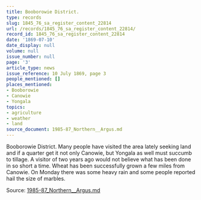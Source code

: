 ```yaml
---
title: Booborowie District.
type: records
slug: 1845_76_sa_register_content_22814
url: /records/1845_76_sa_register_content_22814/
record_id: 1845_76_sa_register_content_22814
date: '1869-07-10'
date_display: null
volume: null
issue_number: null
page: '3'
article_type: news
issue_reference: 10 July 1869, page 3
people_mentioned: []
places_mentioned:
- Booborowie
- Canowie
- Yongala
topics:
- agriculture
- weather
- land
source_document: 1985-87_Northern__Argus.md
---
```


Booborowie District.  Many people have visited the area lately seeking land and if a quarter get it not only Canowie, but Yongala as well must succumb to tillage.  A visitor of two years ago would not believe what has been done in so short a time.  Wheat has been successfully grown a few miles from Canowie.  On Monday there was some heavy rain and some people reported hail the size of marbles.

Source: [1985-87_Northern__Argus.md](/downloads/markdown/1985-87_Northern__Argus.md)
